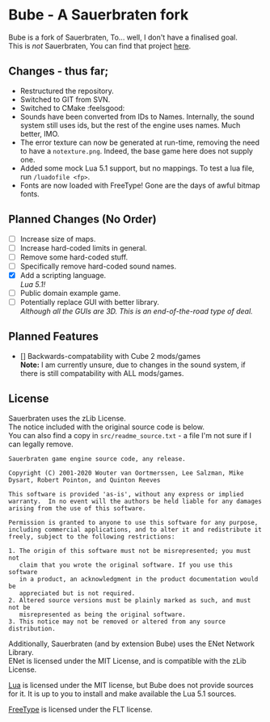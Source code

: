 # Bube - A Sauerbraten fork
Bube is a fork of Sauerbraten, To... well, I don't have a finalised goal.\
This is *not* Sauerbraten, You can find that project [here](http://sauerbraten.org/).

## Changes - thus far;
 * Restructured the repository.
 * Switched to GIT from SVN.
 * Switched to CMake :feelsgood:
 * Sounds have been converted from IDs to Names. Internally, the sound system still uses ids, but the rest of the engine uses names. Much better, IMO.
 * The error texture can now be generated at run-time, removing the need to have a `notexture.png`. Indeed, the base game here does not supply one.
 * Added some mock Lua 5.1 support, but no mappings. To test a lua file, run `/luadofile <fp>`.
 * Fonts are now loaded with FreeType! Gone are the days of awful bitmap fonts.

## Planned Changes (No Order)
- [ ] Increase size of maps.
- [ ] Increase hard-coded limits in general.
- [ ] Remove some hard-coded stuff.
- [ ] Specifically remove hard-coded sound names.
- [x] Add a scripting language.\
      *Lua 5.1!*
- [ ] Public domain example game.
- [ ] Potentially replace GUI with better library.\
      *Although all the GUIs are 3D. This is an end-of-the-road type of deal.*

## Planned Features
- [] Backwards-compatability with Cube 2 mods/games\
      **Note:** I am currently unsure, due to changes in the sound system, if there is still compatability with ALL mods/games.

## License
Sauerbraten uses the zLib License.\
The notice included with the original source code is below.\
You can also find a copy in `src/readme_source.txt` - a file I'm not sure if I can legally remove.
```
Sauerbraten game engine source code, any release.

Copyright (C) 2001-2020 Wouter van Oortmerssen, Lee Salzman, Mike Dysart, Robert Pointon, and Quinton Reeves

This software is provided 'as-is', without any express or implied
warranty.  In no event will the authors be held liable for any damages
arising from the use of this software.

Permission is granted to anyone to use this software for any purpose,
including commercial applications, and to alter it and redistribute it
freely, subject to the following restrictions:

1. The origin of this software must not be misrepresented; you must not
   claim that you wrote the original software. If you use this software
   in a product, an acknowledgment in the product documentation would be
   appreciated but is not required.
2. Altered source versions must be plainly marked as such, and must not be
   misrepresented as being the original software.
3. This notice may not be removed or altered from any source distribution.
```

Additionally, Sauerbraten (and by extension Bube) uses the ENet Network Library.\
ENet is licensed under the MIT License, and is compatible with the zLib License.

[Lua](https://www.lua.org/license.html) is licensed under the MIT license, but Bube does not provide sources for it. It is up to you to install and make available the Lua 5.1 sources.

[FreeType](https://www.freetype.org/) is licensed under the FLT license.